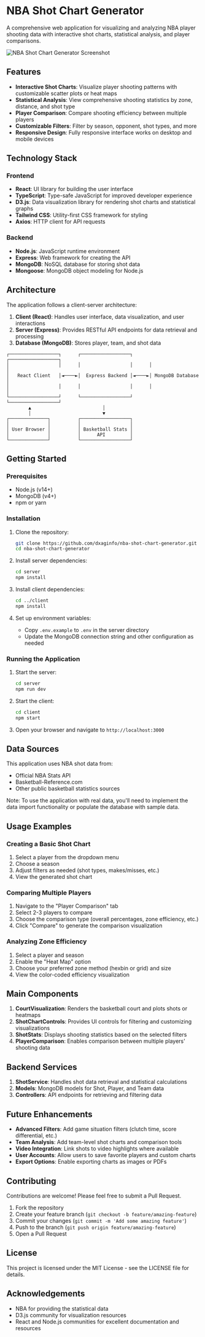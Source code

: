 # NBA Shot Chart Generator

A comprehensive web application for visualizing and analyzing NBA player shooting data with interactive shot charts, statistical analysis, and player comparisons.

![NBA Shot Chart Generator Screenshot](docs/assets/screenshot.png)

## Features

- **Interactive Shot Charts**: Visualize player shooting patterns with customizable scatter plots or heat maps
- **Statistical Analysis**: View comprehensive shooting statistics by zone, distance, and shot type
- **Player Comparison**: Compare shooting efficiency between multiple players
- **Customizable Filters**: Filter by season, opponent, shot types, and more
- **Responsive Design**: Fully responsive interface works on desktop and mobile devices

## Technology Stack

### Frontend
- **React**: UI library for building the user interface
- **TypeScript**: Type-safe JavaScript for improved developer experience
- **D3.js**: Data visualization library for rendering shot charts and statistical graphs
- **Tailwind CSS**: Utility-first CSS framework for styling
- **Axios**: HTTP client for API requests

### Backend
- **Node.js**: JavaScript runtime environment
- **Express**: Web framework for creating the API
- **MongoDB**: NoSQL database for storing shot data
- **Mongoose**: MongoDB object modeling for Node.js

## Architecture

The application follows a client-server architecture:

1. **Client (React)**: Handles user interface, data visualization, and user interactions
2. **Server (Express)**: Provides RESTful API endpoints for data retrieval and processing
3. **Database (MongoDB)**: Stores player, team, and shot data

```
┌──────────────────┐      ┌──────────────────┐      ┌──────────────────┐
│                  │      │                  │      │                  │
│   React Client   │◄────►│  Express Backend │◄────►│ MongoDB Database │
│                  │      │                  │      │                  │
└──────────────────┘      └──────────────────┘      └──────────────────┘
        ▲                          │
        │                          ▼
┌──────────────┐          ┌──────────────────┐
│              │          │                  │
│ User Browser │          │ Basketball Stats │
│              │          │      API         │
└──────────────┘          └──────────────────┘
```

## Getting Started

### Prerequisites

- Node.js (v14+)
- MongoDB (v4+)
- npm or yarn

### Installation

1. Clone the repository:
   ```bash
   git clone https://github.com/dxaginfo/nba-shot-chart-generator.git
   cd nba-shot-chart-generator
   ```

2. Install server dependencies:
   ```bash
   cd server
   npm install
   ```

3. Install client dependencies:
   ```bash
   cd ../client
   npm install
   ```

4. Set up environment variables:
   - Copy `.env.example` to `.env` in the server directory
   - Update the MongoDB connection string and other configuration as needed

### Running the Application

1. Start the server:
   ```bash
   cd server
   npm run dev
   ```

2. Start the client:
   ```bash
   cd client
   npm start
   ```

3. Open your browser and navigate to `http://localhost:3000`

## Data Sources

This application uses NBA shot data from:
- Official NBA Stats API
- Basketball-Reference.com
- Other public basketball statistics sources

Note: To use the application with real data, you'll need to implement the data import functionality or populate the database with sample data.

## Usage Examples

### Creating a Basic Shot Chart

1. Select a player from the dropdown menu
2. Choose a season
3. Adjust filters as needed (shot types, makes/misses, etc.)
4. View the generated shot chart

### Comparing Multiple Players

1. Navigate to the "Player Comparison" tab
2. Select 2-3 players to compare
3. Choose the comparison type (overall percentages, zone efficiency, etc.)
4. Click "Compare" to generate the comparison visualization

### Analyzing Zone Efficiency

1. Select a player and season
2. Enable the "Heat Map" option
3. Choose your preferred zone method (hexbin or grid) and size
4. View the color-coded efficiency visualization

## Main Components

1. **CourtVisualization**: Renders the basketball court and plots shots or heatmaps
2. **ShotChartControls**: Provides UI controls for filtering and customizing visualizations
3. **ShotStats**: Displays shooting statistics based on the selected filters
4. **PlayerComparison**: Enables comparison between multiple players' shooting data

## Backend Services

1. **ShotService**: Handles shot data retrieval and statistical calculations
2. **Models**: MongoDB models for Shot, Player, and Team data
3. **Controllers**: API endpoints for retrieving and filtering data

## Future Enhancements

- **Advanced Filters**: Add game situation filters (clutch time, score differential, etc.)
- **Team Analysis**: Add team-level shot charts and comparison tools
- **Video Integration**: Link shots to video highlights where available
- **User Accounts**: Allow users to save favorite players and custom charts
- **Export Options**: Enable exporting charts as images or PDFs

## Contributing

Contributions are welcome! Please feel free to submit a Pull Request.

1. Fork the repository
2. Create your feature branch (`git checkout -b feature/amazing-feature`)
3. Commit your changes (`git commit -m 'Add some amazing feature'`)
4. Push to the branch (`git push origin feature/amazing-feature`)
5. Open a Pull Request

## License

This project is licensed under the MIT License - see the LICENSE file for details.

## Acknowledgements

- NBA for providing the statistical data
- D3.js community for visualization resources
- React and Node.js communities for excellent documentation and resources